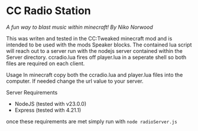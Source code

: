 # CC Radio Station
*A fun way to blast music within minecraft!*
*By Niko Norwood*

This was writen and tested in the CC:Tweaked minecraft mod and is intended to be used with the mods Speaker blocks. The contained lua script will reach out to a server run with the nodejs server contained within the Server directory. ccradio.lua fires off player.lua in a seperate shell so both files are required on each client.

Usage
 In minecraft copy both the ccradio.lua and player.lua files into the computer. If needed change the url value to your server.

Server Requirements
* NodeJS (tested with v23.0.0)
* Express (tested with 4.21.1)

once these requirements are met simply run with `node radioServer.js`
